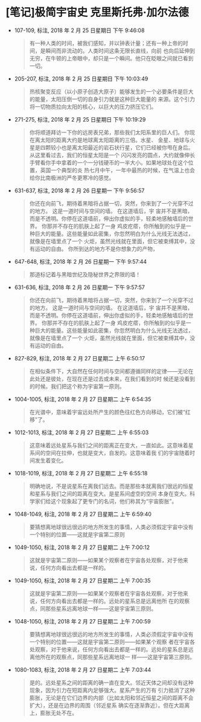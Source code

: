 # [笔记]极简宇宙史 克里斯托弗·加尔法德


-   107-109, 标注, 2018 年 2 月 25 日星期日 下午 9:46:08

    > 有一种人类的时间，被我们感知，并以钟表计量；还有一种上帝的时间，是瞬间而非流动的。人类时间这条无限长直线，向前
    > 也向后延伸到无穷，在牛顿的上帝眼中，却只是一个瞬间。他只在眨眼之间就已看到一切。

-   205-207, 标注, 2018 年 2 月 25 日星期日 下午 10:03:49

    > 热核聚变反应（以小原子创造大原子）能够发生的一个必要条件是巨大的能量，太阳压倒一切的自身引力就是这种巨大能量的
    > 来源。这个引力将一切物质拉向太阳的核心，以巨大的压力挤压它们。

-   271-275, 标注, 2018 年 2 月 25 日星期日 下午 10:19:29

    > 你将顺道拜访一下你的远房表兄弟，那些我们太阳系里的巨人们。 你现在离太阳的距离大约是地球离太阳距离的三倍。水星、
    > 金星、地球与火星是四颗较小也是离太阳最近的岩石状行星，它们已经被你甩在身后。从这里看过去，我们的恒星太阳是一个
    > 闪闪发亮的圆点，大约就像伸长手臂看你手中拿着的一个一分钱硬币的一半大小。如果地球处在这个位置，英国一个典型的炎
    > 热七月中午，一年中最热的时候，在气温上也会给你比南极洲的严冬更寒冷的感觉。

-   631-637, 标注, 2018 年 2 月 26 日星期一 下午 9:56:57

    > 你还在向前飞，期待着黑暗将占据一切，突然，你来到了一个光穿不过的地方。 这是一道时间与空间的墙。 在这道墙后，宇
    > 宙并不是黑暗，而是不透明。你停在这道墙前，伸出你虚拟的手，轻柔地感触墙后的世界。 你那并不存在的肌肤上起了一身
    > 鸡皮疙瘩，你所触到的似乎是一种巨大的能量。这些能量如此密集，你忽然明白为什么光线无法透过，就像是在墙里点了一个
    > 火炬，虽然光线就在里面，但它被束缚其中，没有运动的自由。 你所到达的地方不是你想象力的产物，

-   647-648, 标注, 2018 年 2 月 26 日星期一 下午 9:57:44

    > 那道标记着与黑暗世纪及隐秘世界之界限的墙！

-   631-636, 标注, 2018 年 2 月 26 日星期一 下午 9:57:57

    > 你还在向前飞，期待着黑暗将占据一切，突然，你来到了一个光穿不过的地方。 这是一道时间与空间的墙。 在这道墙后，宇
    > 宙并不是黑暗，而是不透明。你停在这道墙前，伸出你虚拟的手，轻柔地感触墙后的世界。 你那并不存在的肌肤上起了一身
    > 鸡皮疙瘩，你所触到的似乎是一种巨大的能量。这些能量如此密集，你忽然明白为什么光线无法透过，就像是在墙里点了一个
    > 火炬，虽然光线就在里面，但它被束缚其中，没有运动的自由。

-   827-829, 标注, 2018 年 2 月 27 日星期二 上午 6:50:17

    > 在相似条件下，大自然在任何时间与空间都遵循同样的定律——无论在此处还是彼处，在现在还是过去或未来，在我们看到的时
    > 候还是没看到的时候。我们把这个称为宇宙第一原则。

-   1004-1005, 标注, 2018 年 2 月 27 日星期二 上午 6:54:35

    > 在光谱中，意味着宇宙远处所产生的颜色往红色方向移动，它们被“红移”了。

-   1012-1013, 标注, 2018 年 2 月 27 日星期二 上午 6:55:03

    > 这意味着远处星系与我们之间的距离正在变大，一直如此。这意味着星系间的空间在拉伸，也就是变大，自发的。这意味着我
    > 们的宇宙随着时间发生着变化。

-   1018-1019, 标注, 2018 年 2 月 27 日星期二 上午 6:55:18

    > 明确地说，不是说星系在离我们远去。而是那些本就离我们很远的恒星和星系与我们之间的距离在变大。是星系间虚空的空间
    > 本身在变大。科学家们给这个现象起了更专门的名词，他们称其为“宇宙膨胀”。

-   1048-1049, 标注, 2018 年 2 月 27 日星期二 上午 6:59:40

    > 要猜想离地球很远很远的地方所发生的事情，人类必须假定宇宙中没有一个特别的位置——这就是宇宙第二原则

-   1049-1050, 标注, 2018 年 2 月 27 日星期二 上午 7:00:12

    > 这就是宇宙第二原则——如果某个观察者在宇宙各处观察，对于他来说，任何方向看出去都是一样的。

-   1049-1050, 标注, 2018 年 2 月 27 日星期二 上午 7:00:35

    > 这就是宇宙第二原则——如果某个观察者在宇宙各处观察，对于他来说，任何方向看出去都是一样的。远处的星系总是远离他所
    > 在的观察点，同那些星系远离地球一样——这是宇宙第三原则。

-   1048-1050, 标注, 2018 年 2 月 27 日星期二 上午 7:00:59

    > 要猜想离地球很远很远的地方所发生的事情，人类必须假定宇宙中没有一个特别的位置——这就是宇宙第二原则——如果某个观察
    > 者在宇宙各处观察，对于他来说，任何方向看出去都是一样的。远处的星系总是远离他所在的观察点，同那些星系远离地球一
    > 样——这是宇宙第三原则。

-   1080-1083, 标注, 2018 年 2 月 27 日星期二 上午 7:03:44

    > 是的。远处星系之间的距离的确一直在变大。邻近天体之间却没有这种现象，因为引力在短距离内足够强大。星系产生的万有
    > 引力抵消了这种膨胀，无论是在它们边界的内部（比如太阳和邻近恒星之间的距离不会扩大），还是在边界的周围（邻近星系
    > 确实在逐渐靠近）。但在大距离上，膨胀无处不在。

